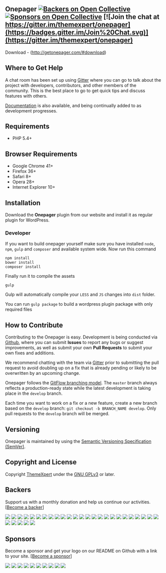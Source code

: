 ## Onepager [![Backers on Open Collective](https://opencollective.com/onepager/backers/badge.svg)](#backers) [![Sponsors on Open Collective](https://opencollective.com/onepager/sponsors/badge.svg)](#sponsors) [![Join the chat at https://gitter.im/themexpert/onepager](https://badges.gitter.im/Join%20Chat.svg)](https://gitter.im/themexpert/onepager)
Download - (http://getonepager.com/#download)


## Where to Get Help

A chat room has been set up using [Gitter](https://gitter.im/themexpert/onepager) where you can go to talk about the project with developers, contributors, and other members of the community. This is the best place to go to get quick tips and discuss features with others.

[Documentation](https://github.com/themexpert/onepager/wiki) is also available, and being continually added to as development progresses.


## Requirements
* PHP 5.4+

## Browser Requirements
* Google Chrome 41+
* Firefox 36+
* Safari 8+
* Opera 28+
* Internet Explorer 10+

## Installation

Download the **Onepager** plugin from our website and install it as regular plugin for WordPress.

### Developer
If you want to build onepager yourself make sure you have installed `node`, `npm`, `gulp` and `composer` and available system wide. Now run this command
```
npm install
bower install
composer install
```

Finally run it to compile the assets
```
gulp
```
Gulp will automatically compile your `LESS` and `JS` changes into `dist` folder.

You can run `gulp package` to build a wordpress plugin package with only required files

## How to Contribute

Contributing to the Onepager is easy. Development is being conducted via [Github](http://github.com), where you can submit **Issues** to report any bugs or suggest improvements, as well as submit your own **Pull Requests** to submit your own fixes and additions.

We recommend chatting with the team via [Gitter](https://gitter.im/themexpert/onepager) prior to submitting the pull request to avoid doubling up on a fix that is already pending or likely to be overwritten by an upcoming change.

Onepager follows the [GitFlow branching model](http://nvie.com/posts/a-successful-git-branching-model). The ```master``` branch always reflects a production-ready state while the latest development is taking place in the ```develop``` branch.

Each time you want to work on a fix or a new feature, create a new branch based on the ```develop``` branch: ```git checkout -b BRANCH_NAME develop```. Only pull requests to the ```develop``` branch will be merged.

## Versioning

Onepager is maintained by using the [Semantic Versioning Specification (SemVer)](http://semver.org).

## Copyright and License

Copyright [ThemeXpert](http://www.themexpert.com) under the [GNU GPLv3](http://www.gnu.org/licenses/gpl.html) or later.


## Backers

Support us with a monthly donation and help us continue our activities. [[Become a backer](https://opencollective.com/onepager#backer)]

<a href="https://opencollective.com/onepager/backer/0/website" target="_blank"><img src="https://opencollective.com/onepager/backer/0/avatar.svg"></a>
<a href="https://opencollective.com/onepager/backer/1/website" target="_blank"><img src="https://opencollective.com/onepager/backer/1/avatar.svg"></a>
<a href="https://opencollective.com/onepager/backer/2/website" target="_blank"><img src="https://opencollective.com/onepager/backer/2/avatar.svg"></a>
<a href="https://opencollective.com/onepager/backer/3/website" target="_blank"><img src="https://opencollective.com/onepager/backer/3/avatar.svg"></a>
<a href="https://opencollective.com/onepager/backer/4/website" target="_blank"><img src="https://opencollective.com/onepager/backer/4/avatar.svg"></a>
<a href="https://opencollective.com/onepager/backer/5/website" target="_blank"><img src="https://opencollective.com/onepager/backer/5/avatar.svg"></a>
<a href="https://opencollective.com/onepager/backer/6/website" target="_blank"><img src="https://opencollective.com/onepager/backer/6/avatar.svg"></a>
<a href="https://opencollective.com/onepager/backer/7/website" target="_blank"><img src="https://opencollective.com/onepager/backer/7/avatar.svg"></a>
<a href="https://opencollective.com/onepager/backer/8/website" target="_blank"><img src="https://opencollective.com/onepager/backer/8/avatar.svg"></a>
<a href="https://opencollective.com/onepager/backer/9/website" target="_blank"><img src="https://opencollective.com/onepager/backer/9/avatar.svg"></a>
<a href="https://opencollective.com/onepager/backer/10/website" target="_blank"><img src="https://opencollective.com/onepager/backer/10/avatar.svg"></a>
<a href="https://opencollective.com/onepager/backer/11/website" target="_blank"><img src="https://opencollective.com/onepager/backer/11/avatar.svg"></a>
<a href="https://opencollective.com/onepager/backer/12/website" target="_blank"><img src="https://opencollective.com/onepager/backer/12/avatar.svg"></a>
<a href="https://opencollective.com/onepager/backer/13/website" target="_blank"><img src="https://opencollective.com/onepager/backer/13/avatar.svg"></a>
<a href="https://opencollective.com/onepager/backer/14/website" target="_blank"><img src="https://opencollective.com/onepager/backer/14/avatar.svg"></a>
<a href="https://opencollective.com/onepager/backer/15/website" target="_blank"><img src="https://opencollective.com/onepager/backer/15/avatar.svg"></a>
<a href="https://opencollective.com/onepager/backer/16/website" target="_blank"><img src="https://opencollective.com/onepager/backer/16/avatar.svg"></a>
<a href="https://opencollective.com/onepager/backer/17/website" target="_blank"><img src="https://opencollective.com/onepager/backer/17/avatar.svg"></a>
<a href="https://opencollective.com/onepager/backer/18/website" target="_blank"><img src="https://opencollective.com/onepager/backer/18/avatar.svg"></a>
<a href="https://opencollective.com/onepager/backer/19/website" target="_blank"><img src="https://opencollective.com/onepager/backer/19/avatar.svg"></a>
<a href="https://opencollective.com/onepager/backer/20/website" target="_blank"><img src="https://opencollective.com/onepager/backer/20/avatar.svg"></a>
<a href="https://opencollective.com/onepager/backer/21/website" target="_blank"><img src="https://opencollective.com/onepager/backer/21/avatar.svg"></a>
<a href="https://opencollective.com/onepager/backer/22/website" target="_blank"><img src="https://opencollective.com/onepager/backer/22/avatar.svg"></a>
<a href="https://opencollective.com/onepager/backer/23/website" target="_blank"><img src="https://opencollective.com/onepager/backer/23/avatar.svg"></a>
<a href="https://opencollective.com/onepager/backer/24/website" target="_blank"><img src="https://opencollective.com/onepager/backer/24/avatar.svg"></a>
<a href="https://opencollective.com/onepager/backer/25/website" target="_blank"><img src="https://opencollective.com/onepager/backer/25/avatar.svg"></a>
<a href="https://opencollective.com/onepager/backer/26/website" target="_blank"><img src="https://opencollective.com/onepager/backer/26/avatar.svg"></a>
<a href="https://opencollective.com/onepager/backer/27/website" target="_blank"><img src="https://opencollective.com/onepager/backer/27/avatar.svg"></a>
<a href="https://opencollective.com/onepager/backer/28/website" target="_blank"><img src="https://opencollective.com/onepager/backer/28/avatar.svg"></a>
<a href="https://opencollective.com/onepager/backer/29/website" target="_blank"><img src="https://opencollective.com/onepager/backer/29/avatar.svg"></a>


## Sponsors

Become a sponsor and get your logo on our README on Github with a link to your site. [[Become a sponsor](https://opencollective.com/onepager#sponsor)]

<a href="https://opencollective.com/onepager/sponsor/0/website" target="_blank"><img src="https://opencollective.com/onepager/sponsor/0/avatar.svg"></a>
<a href="https://opencollective.com/onepager/sponsor/1/website" target="_blank"><img src="https://opencollective.com/onepager/sponsor/1/avatar.svg"></a>
<a href="https://opencollective.com/onepager/sponsor/2/website" target="_blank"><img src="https://opencollective.com/onepager/sponsor/2/avatar.svg"></a>
<a href="https://opencollective.com/onepager/sponsor/3/website" target="_blank"><img src="https://opencollective.com/onepager/sponsor/3/avatar.svg"></a>
<a href="https://opencollective.com/onepager/sponsor/4/website" target="_blank"><img src="https://opencollective.com/onepager/sponsor/4/avatar.svg"></a>
<a href="https://opencollective.com/onepager/sponsor/5/website" target="_blank"><img src="https://opencollective.com/onepager/sponsor/5/avatar.svg"></a>
<a href="https://opencollective.com/onepager/sponsor/6/website" target="_blank"><img src="https://opencollective.com/onepager/sponsor/6/avatar.svg"></a>
<a href="https://opencollective.com/onepager/sponsor/7/website" target="_blank"><img src="https://opencollective.com/onepager/sponsor/7/avatar.svg"></a>
<a href="https://opencollective.com/onepager/sponsor/8/website" target="_blank"><img src="https://opencollective.com/onepager/sponsor/8/avatar.svg"></a>
<a href="https://opencollective.com/onepager/sponsor/9/website" target="_blank"><img src="https://opencollective.com/onepager/sponsor/9/avatar.svg"></a>


